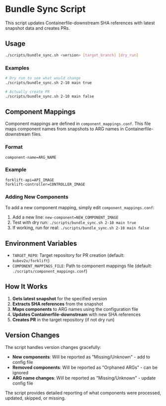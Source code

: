 # Bundle Sync Script

This script updates Containerfile-downstream SHA references with latest snapshot data and creates PRs.

## Usage

```bash
./scripts/bundle_sync.sh <version> [target_branch] [dry_run]
```

### Examples
```bash
# Dry run to see what would change
./scripts/bundle_sync.sh 2-10 main true

# Actually create PR
./scripts/bundle_sync.sh 2-10 main false
```

## Component Mappings

Component mappings are defined in `component_mappings.conf`. This file maps component names from snapshots to ARG names in Containerfile-downstream files.

### Format
```
component-name=ARG_NAME
```

### Example
```
forklift-api=API_IMAGE
forklift-controller=CONTROLLER_IMAGE
```

### Adding New Components

To add a new component mapping, simply edit `component_mappings.conf`:

1. Add a new line: `new-component=NEW_COMPONENT_IMAGE`
2. Test with dry run: `./scripts/bundle_sync.sh 2-10 main true`
3. If working, run for real: `./scripts/bundle_sync.sh 2-10 main false`

## Environment Variables

- `TARGET_REPO`: Target repository for PR creation (default: `kubev2v/forklift`)
- `COMPONENT_MAPPINGS_FILE`: Path to component mappings file (default: `./scripts/component_mappings.conf`)

## How It Works

1. **Gets latest snapshot** for the specified version
2. **Extracts SHA references** from the snapshot
3. **Maps components** to ARG names using the configuration file
4. **Updates Containerfile-downstream** with new SHA references
5. **Creates PR** in the target repository (if not dry run)

## Version Changes

The script handles version changes gracefully:

- **New components**: Will be reported as "Missing/Unknown" - add to config file
- **Removed components**: Will be reported as "Orphaned ARGs" - can be ignored
- **ARG name changes**: Will be reported as "Missing/Unknown" - update config file

The script provides detailed reporting of what components were processed, updated, skipped, or missing.
